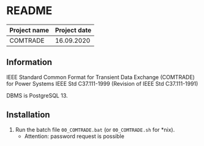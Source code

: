 # README #

| Project name     | Project date |
| ---------------- | ------------ |
| COMTRADE         |  16.09.2020  |

Information
-----------

IEEE Standard Common Format for Transient Data Exchange (COMTRADE) for Power Systems
IEEE Std C37.111-1999 (Revision of IEEE Std C37.111-1991)

DBMS is PostgreSQL 13.

Installation
------------
1. Run the batch file `00_COMTRADE.bat` (or `00_COMTRADE.sh` for *nix).
    - Attention: password request is possible

